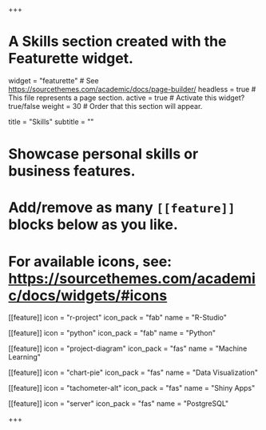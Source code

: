 +++
# A Skills section created with the Featurette widget.
widget = "featurette"  # See https://sourcethemes.com/academic/docs/page-builder/
headless = true  # This file represents a page section.
active = true  # Activate this widget? true/false
weight = 30  # Order that this section will appear.

title = "Skills"
subtitle = ""

# Showcase personal skills or business features.
# 
# Add/remove as many `[[feature]]` blocks below as you like.
# 
# For available icons, see: https://sourcethemes.com/academic/docs/widgets/#icons

[[feature]]
  icon = "r-project"
  icon_pack = "fab"
  name = "R-Studio"
  
[[feature]]
  icon = "python"
  icon_pack = "fab"
  name = "Python"
  
[[feature]]
  icon = "project-diagram"
  icon_pack = "fas"
  name = "Machine Learning"
  
[[feature]]
  icon = "chart-pie"
  icon_pack = "fas"
  name = "Data Visualization"
  
[[feature]]
  icon = "tachometer-alt"
  icon_pack = "fas"
  name = "Shiny Apps"

[[feature]]
  icon = "server"
  icon_pack = "fas"
  name = "PostgreSQL"

+++
